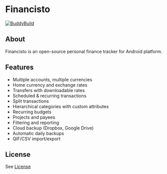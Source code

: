 # Financisto

[![BuddyBuild](https://dashboard.buddybuild.com/api/statusImage?appID=595a5117e33d0700011323cb&branch=master&build=latest)](https://dashboard.buddybuild.com/apps/595a5117e33d0700011323cb/build/latest?branch=master)

## About

Financisto is an open-source personal finance tracker for Android platform.

## Features

- Multiple accounts, multiple currencies 
- Home currency and exchange rates
- Transfers with downloadable rates
- Scheduled & recurring transactions
- Split transactions
- Hierarchical categories with custom attributes
- Recurring budgets
- Projects and payees
- Filtering and reporting
- Cloud backup (Dropbox, Google Drive)
- Automatic daily backups
- QIF/CSV import/export

## License

See [License](license.txt)
